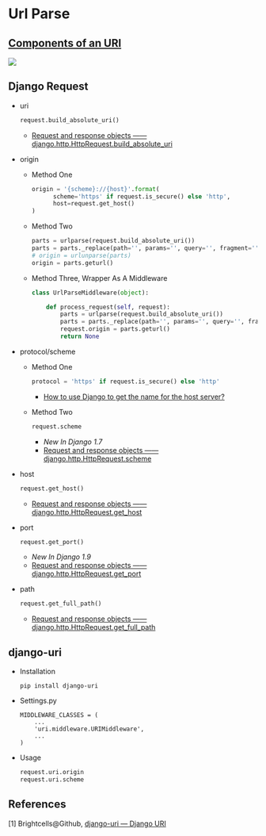 # Url Parse

## [Components of an URI](https://medialize.github.io/URI.js/about-uris.html)

![](http://ww4.sinaimg.cn/large/c05783a7gw1f2h380qt9jj21500i8q5o.jpg)

## Django Request

* uri

  ```python
  request.build_absolute_uri()
  ```

  * [Request and response objects —— django.http.HttpRequest.build_absolute_uri](https://docs.djangoproject.com/en/1.9/ref/request-response/#django.http.HttpRequest.build_absolute_uri)

* origin

  * Method One

    ```python
    origin = '{scheme}://{host}'.format(
          scheme='https' if request.is_secure() else 'http',
          host=request.get_host()
    )
    ```

  * Method Two

    ```python
    parts = urlparse(request.build_absolute_uri())
    parts = parts._replace(path='', params='', query='', fragment='')
    # origin = urlunparse(parts)
    origin = parts.geturl()
    ```

  * Method Three, Wrapper As A Middleware

    ```python
    class UrlParseMiddleware(object):

    	def process_request(self, request):
            parts = urlparse(request.build_absolute_uri())
            parts = parts._replace(path='', params='', query='', fragment='')
            request.origin = parts.geturl()
            return None
    ```

* protocol/scheme

  * Method One

    ```python
    protocol = 'https' if request.is_secure() else 'http'
    ```

    * [How to use Django to get the name for the host server?](http://stackoverflow.com/questions/4093999/how-to-use-django-to-get-the-name-for-the-host-server)

  * Method Two

    ```python
    request.scheme
    ```

    * _New In Django 1.7_
    * [Request and response objects —— django.http.HttpRequest.scheme](https://docs.djangoproject.com/en/1.7/ref/request-response/#django.http.HttpRequest.scheme)

* host

  ```python
  request.get_host()
  ```

  * [Request and response objects —— django.http.HttpRequest.get_host](https://docs.djangoproject.com/en/1.9/ref/request-response/#django.http.HttpRequest.get_host)

* port

  ```python
  request.get_port()
  ```

  * _New In Django 1.9_
  * [Request and response objects —— django.http.HttpRequest.get_port](https://docs.djangoproject.com/en/1.9/ref/request-response/#django.http.HttpRequest.get_port)

* path

  ```python
  request.get_full_path()
  ```

  * [Request and response objects —— django.http.HttpRequest.get_full_path](https://docs.djangoproject.com/en/1.9/ref/request-response/#django.http.HttpRequest.get_full_path)

## django-uri

* Installation

  ```shell
  pip install django-uri
  ```

* Settings.py

  ```
  MIDDLEWARE_CLASSES = (
      ...
      'uri.middleware.URIMiddleware',
      ...
  )
  ```

* Usage

  ```python
  request.uri.origin
  request.uri.scheme
  ```

## References

[1] Brightcells@Github, [django-uri — Django URI](https://github.com/Brightcells/django-uri)